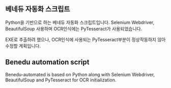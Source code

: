 ## 베네듀 자동화 스크립트

Python을 기반으로 하는 베네듀 자동화 스크립트입니다.
Selenium Webdriver, BeautifulSoup 사용하며 OCR인식에는 PyTesseract가 사용되었습니다.


EXE로 추출하려 했으나, OCR인식에 사용되는 PyTesseract부분이 정상작동하지 않아 수정할 계획입니다.

## Benedu automation script
Benedu-automated is based on Python along with Selenium Webdriver, BeautifulSoup and PyTesseract for OCR initialization.
